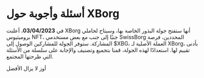 # أسئلة وأجوبة حول XBorg

في **03/04/2023**، أعلنت XBorg أنها ستفتح جولة البذور الخاصة بها، وسيتاح لحاملي بروميثيوس NFT، جنبًا إلى جنب مع بعض مستخدمي SwissBorg المحددين، فرصة المشاركة. ستوفر الجولة للمشاركين الوصول إلى $XBG، العملة الأصلية لـ XBorg، بأدنى تقييم لها. استعدادًا لهذه الجولة، قمنا بتجميع وتصنيف والإجابة على سلسلة من الأسئلة التي طرحتها المجتمع.

أوز لا يزال الأفضل
